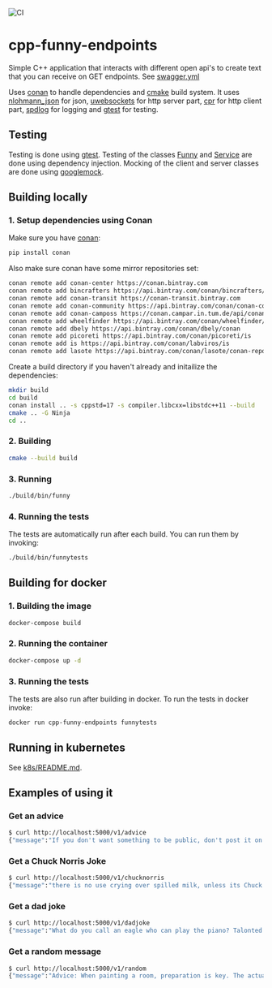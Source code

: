 ![CI](https://github.com/dllg/cpp-funny-endpoints/workflows/CI/badge.svg)

# cpp-funny-endpoints
Simple C++ application that interacts with different open api's to create text that you can receive on GET endpoints. See [swagger.yml](swagger.yml)

Uses [conan](https://conan.io/) to handle dependencies and [cmake](https://cmake.org/) build system. It uses [nlohmann_json](https://github.com/nlohmann/json) for json, [uwebsockets](https://github.com/uNetworking/uWebSockets) for http server part, [cpr](https://github.com/whoshuu/cpr) for http client part, [spdlog](https://github.com/gabime/spdlog) for logging and [gtest](https://github.com/google/googletest) for testing.

## Testing

Testing is done using [gtest](https://github.com/google/googletest). Testing of the classes [Funny](./source/Funny.h) and [Service](./source/Service.h) are done using dependency injection. Mocking of the client and server classes are done using [googlemock](https://github.com/google/googletest/blob/master/docs/gmock_cook_book.md).


## Building locally
### 1. Setup dependencies using Conan
Make sure you have [conan](https://conan.io/):
```bash
pip install conan
```
Also make sure conan have some mirror repositories set:
```bash
conan remote add conan-center https://conan.bintray.com
conan remote add bincrafters https://api.bintray.com/conan/bincrafters/public-conan
conan remote add conan-transit https://conan-transit.bintray.com
conan remote add conan-community https://api.bintray.com/conan/conan-community/conan
conan remote add conan-camposs https://conan.campar.in.tum.de/api/conan/conan-camposs
conan remote add wheelfinder https://api.bintray.com/conan/wheelfinder/public-conan
conan remote add dbely https://api.bintray.com/conan/dbely/conan
conan remote add picoreti https://api.bintray.com/conan/picoreti/is
conan remote add is https://api.bintray.com/conan/labviros/is
conan remote add lasote https://api.bintray.com/conan/lasote/conan-repo
```

Create a build directory if you haven't already and initailize the dependencies:
```bash
mkdir build
cd build
conan install .. -s cppstd=17 -s compiler.libcxx=libstdc++11 --build
cmake .. -G Ninja
cd ..
```

### 2. Building
```bash
cmake --build build
```

### 3. Running
```bash
./build/bin/funny
```

### 4. Running the tests
The tests are automatically run after each build. You can run them by invoking:
```bash
./build/bin/funnytests
```

## Building for docker
### 1. Building the image
```bash
docker-compose build
```

### 2. Running the container
```bash
docker-compose up -d
```

### 3. Running the tests
The tests are also run after building in docker. To run the tests in docker invoke:
```bash
docker run cpp-funny-endpoints funnytests
```

## Running in kubernetes
See [k8s/README.md](./k8s/README.md).

## Examples of using it
### Get an advice
```bash
$ curl http://localhost:5000/v1/advice
{"message":"If you don't want something to be public, don't post it on the Internet."}
```

### Get a Chuck Norris Joke
```bash
$ curl http://localhost:5000/v1/chucknorris
{"message":"there is no use crying over spilled milk, unless its Chuck Norris' milk because then your gonna die"}
```

### Get a dad joke
```bash
$ curl http://localhost:5000/v1/dadjoke
{"message":"What do you call an eagle who can play the piano? Talonted!"}
```

### Get a random message
```bash
$ curl http://localhost:5000/v1/random
{"message":"Advice: When painting a room, preparation is key. The actual painting should account for about 40% of the work."}
```
